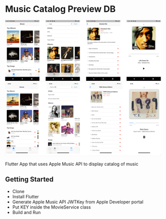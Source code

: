 # Music Catalog Preview DB

![Alt text](./android.png?raw=true "Android")
![Alt text](./ios.png?raw=true "iOS")

Flutter App that uses Apple Music API to display catalog of music

## Getting Started

- Clone
- Install Flutter
- Generate Apple Music API JWTKey from Apple Developer portal
- Put KEY inside the MovieService class
- Build and Run


